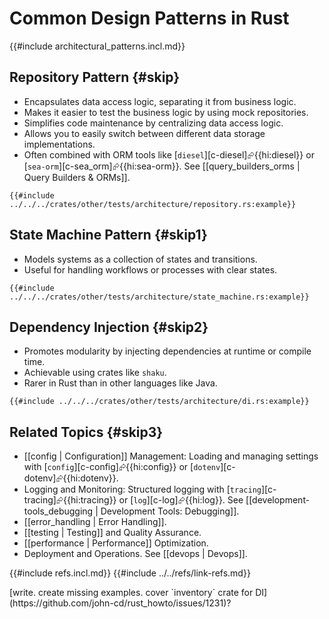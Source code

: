 # Common Design Patterns in Rust

{{#include architectural_patterns.incl.md}}

## Repository Pattern {#skip}

- Encapsulates data access logic, separating it from business logic.
- Makes it easier to test the business logic by using mock repositories.
- Simplifies code maintenance by centralizing data access logic.
- Allows you to easily switch between different data storage implementations.
- Often combined with ORM tools like [`diesel`][c-diesel]⮳{{hi:diesel}} or [`sea-orm`][c-sea_orm]⮳{{hi:sea-orm}}. See [[query_builders_orms | Query Builders & ORMs]].

```rust,editable
{{#include ../../../crates/other/tests/architecture/repository.rs:example}}
```

## State Machine Pattern {#skip1}

- Models systems as a collection of states and transitions.
- Useful for handling workflows or processes with clear states.

```rust,editable
{{#include ../../../crates/other/tests/architecture/state_machine.rs:example}}
```

## Dependency Injection {#skip2}

- Promotes modularity by injecting dependencies at runtime or compile time.
- Achievable using crates like `shaku`.
- Rarer in Rust than in other languages like Java.

```rust,editable
{{#include ../../../crates/other/tests/architecture/di.rs:example}}
```

## Related Topics {#skip3}

- [[config | Configuration]] Management: Loading and managing settings with [`config`][c-config]⮳{{hi:config}} or [`dotenv`][c-dotenv]⮳{{hi:dotenv}}.
- Logging and Monitoring: Structured logging with [`tracing`][c-tracing]⮳{{hi:tracing}} or [`log`][c-log]⮳{{hi:log}}. See [[development-tools_debugging | Development Tools: Debugging]].
- [[error_handling | Error Handling]].
- [[testing | Testing]] and Quality Assurance.
- [[performance | Performance]] Optimization.
- Deployment and Operations. See [[devops | Devops]].

{{#include refs.incl.md}}
{{#include ../../refs/link-refs.md}}

<div class="hidden">
[write. create missing examples. cover `inventory` crate for DI](https://github.com/john-cd/rust_howto/issues/1231)?
</div>
